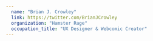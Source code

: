 ```yaml
---
  name: "Brian J. Crowley"
  link: https://twitter.com/BrianJCrowley
  organization: "Hamster Rage"
  occupation_title: "UX Designer & Webcomic Creator"
---
```

